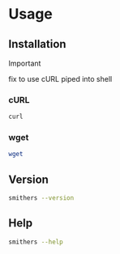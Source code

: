 # Usage

## Installation

> [!Important]
> fix to use cURL piped into shell

### cURL
```bash
curl
```

### wget
```bash
wget
```

## Version

```bash
smithers --version
```

## Help

```bash
smithers --help
```

